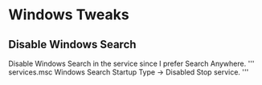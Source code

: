 # Windows Tweaks


## Disable Windows Search
Disable Windows Search in the service since I prefer Search Anywhere. 
'''
services.msc
Windows Search
Startup Type -> Disabled
Stop service.
'''